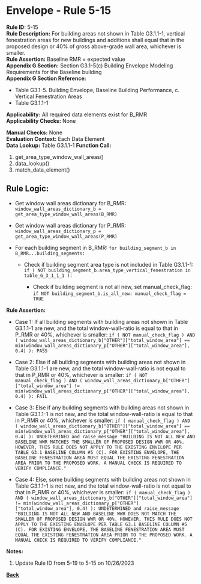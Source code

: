 
# Envelope - Rule 5-15  

**Rule ID:** 5-15  
**Rule Description:** For building areas not shown in Table G3.1.1-1, vertical fenestration areas for new buildings and additions shall equal that in the proposed design or 40% of gross above-grade wall area, whichever is smaller.  
**Rule Assertion:** Baseline RMR = expected value  
**Appendix G Section:** Section G3.1-5(c) Building Envelope Modeling Requirements for the Baseline building  
**Appendix G Section Reference:**  

- Table G3.1-5. Building Envelope, Baseline Building Performance, c. Vertical Fenestration Areas  
- Table G3.1.1-1  

**Applicability:** All required data elements exist for B_RMR  
**Applicability Checks:** None  

**Manual Checks:** None  
**Evaluation Context:**  Each Data Element  
**Data Lookup:** Table G3.1.1-1
**Function Call:**  

  1. get_area_type_window_wall_areas()  
  2. data_lookup()  
  3. match_data_element()

## Rule Logic:  

- Get window wall areas dictionary for B_RMR: `window_wall_areas_dictionary_b = get_area_type_window_wall_areas(B_RMR)`

- Get window wall areas dictionary for P_RMR: `window_wall_areas_dictionary_p = get_area_type_window_wall_areas(P_RMR)`

- For each building segment in B_RMR: `for building_segment_b in B_RMR...building_segments:`

  - Check if building segment area type is not included in Table G3.1.1-1: `if ( NOT building_segment_b.area_type_vertical_fenestration in table_G_3_1_1_1 ):`

    - Check if building segment is not all new, set manual_check_flag: `if NOT building_segment_b.is_all_new: manual_check_flag = TRUE`

**Rule Assertion:**

- Case 1: If all building segments with building areas not shown in Table G3.1.1-1 are new, and the total window-wall-ratio is equal to that in P_RMR or 40%, whichever is smaller: `if ( NOT manual_check_flag ) AND ( window_wall_areas_dictionary_b["OTHER"]["total_window_area"] == min(window_wall_areas_dictionary_p["OTHER"]["total_window_area"], 0.4) ): PASS`

- Case 2: Else if all building segments with building areas not shown in Table G3.1.1-1 are new, and the total window-wall-ratio is not equal to that in P_RMR or 40%, whichever is smaller: `if ( NOT manual_check_flag ) AND ( window_wall_areas_dictionary_b["OTHER"]["total_window_area"] != min(window_wall_areas_dictionary_p["OTHER"]["total_window_area"], 0.4) ): FAIL`

- Case 3: Else if any building segments with building areas not shown in Table G3.1.1-1 is not new, and the total window-wall-ratio is equal to that in P_RMR or 40%, whichever is smaller: `if ( manual_check_flag ) AND ( window_wall_areas_dictionary_b["OTHER"]["total_window_area"] == min(window_wall_areas_dictionary_p["OTHER"]["total_window_area"], 0.4) ): UNDETERMINED and raise_message "BUILDING IS NOT ALL NEW AND BASELINE WWR MATCHES THE SMALLER OF PROPOSED DESIGN WWR OR 40%. HOWEVER, THIS RULE DOES NOT APPLY TO THE EXISTING ENVELOPE PER TABLE G3.1 BASELINE COLUMN #5 (C). FOR EXISTING ENVELOPE, THE BASELINE FENESTRATION AREA MUST EQUAL THE EXISTING FENESTRATION AREA PRIOR TO THE PROPOSED WORK. A MANUAL CHECK IS REQUIRED TO VERIFY COMPLIANCE."`

- Case 4: Else, some building segments with building areas not shown in Table G3.1.1-1 is not new, and the total window-wall-ratio is not equal to that in P_RMR or 40%, whichever is smaller: `if ( manual_check_flag ) AND ( window_wall_areas_dictionary_b["OTHER"]["total_window_area"] != min(window_wall_areas_dictionary_p["OTHER"]["total_window_area"], 0.4) ): UNDETERMINED and raise_message "BUILDING IS NOT ALL NEW AND BASELINE WWR DOES NOT MATCH THE SMALLER OF PROPOSED DESIGN WWR OR 40%. HOWEVER, THIS RULE DOES NOT APPLY TO THE EXISTING ENVELOPE PER TABLE G3.1 BASELINE COLUMN #5 (C). FOR EXISTING ENVELOPE, THE BASELINE FENESTRATION AREA MUST EQUAL THE EXISTING FENESTRATION AREA PRIOR TO THE PROPOSED WORK. A MANUAL CHECK IS REQUIRED TO VERIFY COMPLIANCE."`

**Notes:**

1. Update Rule ID from 5-19 to 5-15 on 10/26/2023

**[Back](../_toc.md)**
